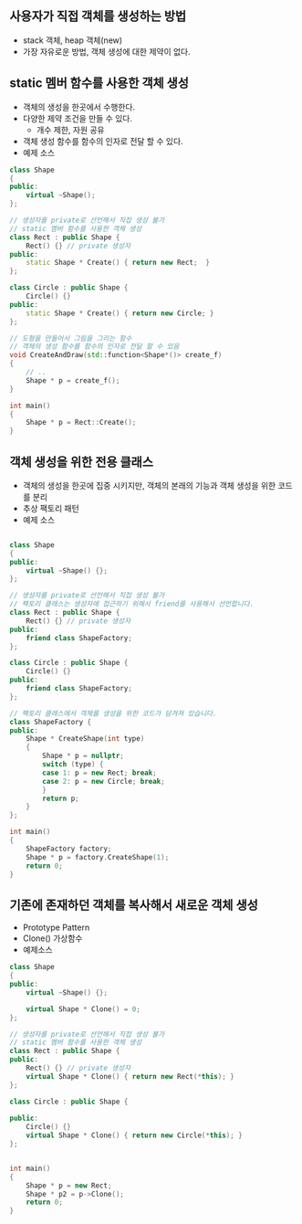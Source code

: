 ## 사용자가 직접 객체를 생성하는 방법
* stack 객체, heap 객체(new)
* 가장 자유로운 방법, 객체 생성에 대한 제약이 없다.

## static 멤버 함수를 사용한 객체 생성
* 객체의 생성을 한곳에서 수행한다.
* 다양한 제약 조건을 만들 수 있다.  
  * 개수 제한, 자원 공유
* 객체 생성 함수를 함수의 인자로 전달 할 수 있다.
* 예제 소스
```c++
class Shape
{
public:
	virtual ~Shape();
};

// 생성자를 private로 선언해서 직접 생성 불가
// static 멤버 함수를 사용한 객체 생성
class Rect : public Shape {
	Rect() {} // private 생성자
public:
	static Shape * Create() { return new Rect;  }
};

class Circle : public Shape {
	Circle() {}
public:
	static Shape * Create() { return new Circle; }
};

// 도형을 만들어서 그림을 그리는 함수
// 객체의 생성 함수를 함수의 인자로 전달 할 수 있음
void CreateAndDraw(std::function<Shape*()> create_f)
{
	// ..
	Shape * p = create_f();
}

int main() 
{	
	Shape * p = Rect::Create();
}
```

## 객체 생성을 위한 전용 클래스 
* 객체의 생성을 한곳에 집중 시키지만, 객체의 본래의 기능과 객체 생성을 위한 코드를 분리
* 추상 팩토리 패턴
* 예제 소스
```c++ 

class Shape
{
public:
	virtual ~Shape() {};
};

// 생성자를 private로 선언해서 직접 생성 불가
// 팩토리 클래스는 생성자에 접근하기 위해서 friend를 사용해서 선언합니다. 
class Rect : public Shape {
	Rect() {} // private 생성자
public:
	friend class ShapeFactory;
};

class Circle : public Shape {
	Circle() {}
public:
	friend class ShapeFactory;
};

// 팩토리 클래스에서 객체를 생성을 위한 코드가 담겨져 있습니다.
class ShapeFactory {
public:
	Shape * CreateShape(int type)
	{
		Shape * p = nullptr;
		switch (type) {
		case 1: p = new Rect; break;
		case 2: p = new Circle; break;
		}
		return p;
	}
};

int main() 
{
	ShapeFactory factory;
	Shape * p = factory.CreateShape(1);
	return 0;
}
```

## 기존에 존재하던 객체를 복사해서 새로운 객체 생성
* Prototype Pattern
* Clone() 가상함수
* 예제소스 
```c++
class Shape
{
public:
	virtual ~Shape() {};

	virtual Shape * Clone() = 0;
};

// 생성자를 private로 선언해서 직접 생성 불가
// static 멤버 함수를 사용한 객체 생성
class Rect : public Shape {
public:
	Rect() {} // private 생성자
	virtual Shape * Clone() { return new Rect(*this); }
};

class Circle : public Shape {
	
public:
	Circle() {}
	virtual Shape * Clone() { return new Circle(*this); }
};


int main()
{
	Shape * p = new Rect;
	Shape * p2 = p->Clone();
	return 0;
}
```
